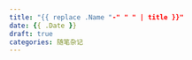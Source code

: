 ```yaml
---
title: "{{ replace .Name "-" " " | title }}"
date: {{ .Date }}
draft: true
categories: 随笔杂记
---
```


